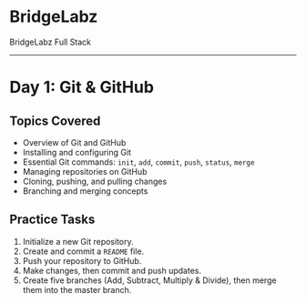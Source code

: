 # BridgeLabz
BridgeLabz Full Stack

---

# Day 1: Git & GitHub

## Topics Covered

- Overview of Git and GitHub
- Installing and configuring Git
- Essential Git commands: `init`, `add`, `commit`, `push`, `status`, `merge`
- Managing repositories on GitHub
- Cloning, pushing, and pulling changes
- Branching and merging concepts

## Practice Tasks

1. Initialize a new Git repository.
2. Create and commit a `README` file.
3. Push your repository to GitHub.
4. Make changes, then commit and push updates.
5. Create five branches (Add, Subtract, Multiply & Divide), then merge them into the master branch.